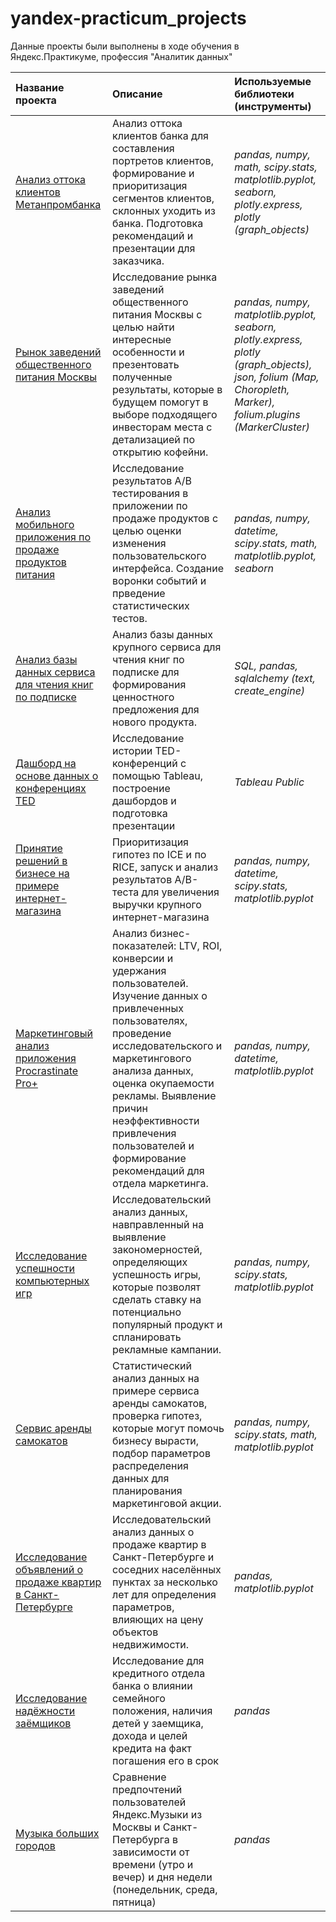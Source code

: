 # yandex-practicum_projects
Данные проекты были выполнены в ходе обучения в Яндекс.Практикуме, профессия "Аналитик данных"



|**Название проекта**|**Описание**                      |**Используемые библиотеки (инструменты)**|    
|:-------------------|:---------------------------------|:--------------------------|
|[Анализ оттока клиентов Метанпромбанка](/outflow_of_bank_customers)|Анализ оттока клиентов банка для составления портретов клиентов, формирование и приоритизация сегментов клиентов, склонных уходить из банка. Подготовка рекомендаций и презентации для заказчика.|*pandas, numpy, math, scipy.stats, matplotlib.pyplot, seaborn, plotly.express, plotly (graph_objects)*|
|[Рынок заведений общественного питания Москвы](/catering_market)|Исследование рынка заведений общественного питания Москвы с целью найти интересные особенности и презентовать полученные результаты, которые в будущем помогут в выборе подходящего инвесторам места с детализацией по открытию кофейни.|*pandas, numpy, matplotlib.pyplot, seaborn, plotly.express, plotly (graph_objects), json, folium (Map, Choropleth, Marker), folium.plugins (MarkerCluster)*|
|[Анализ мобильного приложения по продаже продуктов питания](/mobile_app_analysis_AAB_test)|Исследование результатов A/B тестирования в приложении по продаже продуктов с целью оценки изменения пользовательского интерфейса. Создание воронки событий и прведение статистических тестов.|*pandas, numpy, datetime, scipy.stats, math, matplotlib.pyplot, seaborn*|
|[Анализ базы данных сервиса для чтения книг по подписке](/book_reading_service)|Анализ базы данных крупного сервиса для чтения книг по подписке для формирования ценностного предложения для нового продукта.|*SQL, pandas, sqlalchemy (text, create_engine)*|
|[Дашборд на основе данных о конференциях TED](/TED_conference_dashboard)|Исследование истории TED-конференций с помощью Tableau, построение дашбордов и подготовка презентации|*Tableau Public*|
|[Принятие решений в бизнесе на примере интернет-магазина](/business_solutions)|Приоритизация гипотез по ICE и по RICE, запуск и анализ результатов A/B-теста для увеличения выручки крупного интернет-магазина|*pandas, numpy, datetime, scipy.stats, matplotlib.pyplot*|
|[Маркетинговый анализ приложения Procrastinate Pro+](/marketing_analysis)|Анализ бизнес-показателей: LTV, ROI, конверсии и удержания пользователей. Изучение данных о привлеченных пользователях, проведение исследовательского и маркетингового анализа данных, оценка окупаемости рекламы. Выявление причин неэффективности привлечения пользователей и формирование рекомендаций для отдела маркетинга.|*pandas, numpy, datetime, matplotlib.pyplot*|
|[Исследование успешности компьютерных игр](/successful_computer_games)|Исследовательский анализ данных, навправленный на выявление закономерностей, определяющих успешность игры, которые позволят сделать ставку на потенциально популярный продукт и спланировать рекламные кампании.|*pandas, numpy, scipy.stats, matplotlib.pyplot*|
|[Сервис аренды самокатов](/scooter_rental_service)|Статистический анализ данных на примере сервиса аренды самокатов, проверка гипотез, которые могут помочь бизнесу вырасти, подбор параметров распределения данных для планирования маркетинговой акции.|*pandas, numpy, scipy.stats, math, matplotlib.pyplot*|
|[Исследование объявлений о продаже квартир в Санкт-Петербурге](/realty_market_spb)|Исследовательский анализ данных о продаже квартир в Санкт-Петербурге и соседних населённых пунктах за несколько лет для определения параметров, влияющих на цену объектов недвижимости.|*pandas, matplotlib.pyplot*|
|[Исследование надёжности заёмщиков](/reliability_of_borrowers)|Исследование для кредитного отдела банка о влиянии семейного положения, наличия детей у заемщика, дохода и целей кредита на факт погашения его в срок|*pandas*|
|[Музыка больших городов](/music_of_big_cities)|Сравнение предпочтений пользователей Яндекс.Музыки из Москвы и Санкт-Петербурга в зависимости от времени (утро и вечер) и дня недели (понедельник, среда, пятница)|*pandas*|


